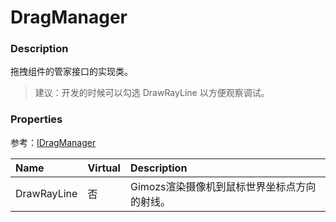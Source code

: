 # DragManager

### Description

拖拽组件的管家接口的实现类。

> 建议：开发的时候可以勾选 DrawRayLine 以方便观察调试。

### Properties

参考：[IDragManager](../interface/idragmanager.md)

| Name | Virtual | Description |
| :--- | :--- | :--- |
| DrawRayLine | 否 | Gimozs渲染摄像机到鼠标世界坐标点方向的射线。 |

